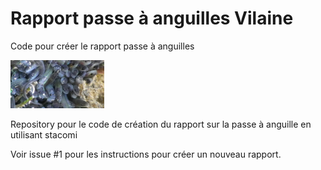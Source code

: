 # Rapport passe à anguilles Vilaine

  Code pour créer le rapport passe à anguilles

<img src="/image/eel.jpg" alt="eel" width="150"/>

Repository pour le code de création du rapport sur la passe à anguille en utilisant stacomi

Voir issue #1 pour les instructions pour créer un nouveau rapport.
